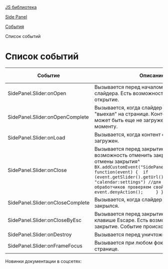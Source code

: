 [JS библиотека](/api_help/js_lib/index.php)

[Side Panel](/api_help/js_lib/sidepanel/index.php)

[События](/api_help/js_lib/sidepanel/events/index.php)

Список событий

Список событий
==============

| Событие | Описание | С версии |
| --- | --- | --- |
| SidePanel.Slider:onOpen | Вызывается перед началом открытия слайдера. Есть возможность отменить открытие. |  |
| SidePanel.Slider:onOpenComplete | Вызывается, когда слайдер полностью "выехал" на странице. Контент слайдера может быть еще не загружен к этому моменту. |  |
| SidePanel.Slider:onLoad | Вызывается, когда контент слайдера загружен. |  |
| SidePanel.Slider:onClose | Вызывается перед закрытием слайдера. Есть возможность отменить закрытие. Пример отмены закрытия^  ``` BX.addCustomEvent("SidePanel.Slider:onClose", function(event) { 	if (event.getSlider().getUrl() === "calendar:settings") //для глобальных обработчиков проверяем свой слайдер 	{ 		event.denyAction(); 	} });Копировать ``` |  |
| SidePanel.Slider:onCloseComplete | Вызывается, когда слайдер полностью закрылся. |  |
| SidePanel.Slider:onCloseByEsc | Вызывается перед закрытием слайдера по клавише Escape. Есть возможность отменить закрытие. Событие происходит до onClose. |  |
| SidePanel.Slider:onDestroy | Вызывается перед уничтожением слайдера. |  |
| SidePanel.Slider:onFrameFocus | Вызывается при любом фокусе на iframe-странице. |  |

Новинки документации в соцсетях: